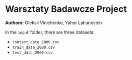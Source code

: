 # Warsztaty Badawcze Project

**Authors:** Oleksii Vinichenko, Yahor Lahunovich

In the `input` folder, there are three datasets:
- `contact_data_2000.csv`
- `train_data_2000.csv`
- `test_data_2000.csv`      